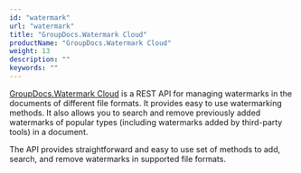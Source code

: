 ```yaml
---
id: "watermark"
url: "watermark"
title: "GroupDocs.Watermark Cloud"
productName: "GroupDocs.Watermark Cloud"
weight: 13
description: ""
keywords: ""
---
```


[GroupDocs.Watermark Cloud](https://products.groupdocs.cloud/watermark) is a REST API for managing watermarks in the documents of different file formats. It provides easy to use watermarking methods. It also allows you to search and remove previously added watermarks of popular types (including watermarks added by third-party tools) in a document.

The API provides straightforward and easy to use set of methods to add, search, and remove watermarks in supported file formats.

